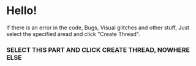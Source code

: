 # Hello!
If there is an error in the code, Bugs, Visual glitches and other stuff, Just select the specified aread and click "Create Thread".

### **SELECT THIS PART AND CLICK CREATE THREAD, NOWHERE ELSE**